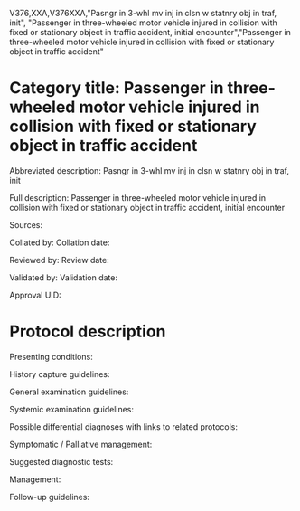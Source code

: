 V376,XXA,V376XXA,"Pasngr in 3-whl mv inj in clsn w statnry obj in traf, init", "Passenger in three-wheeled motor vehicle injured in collision with fixed or stationary object in traffic accident, initial encounter","Passenger in three-wheeled motor vehicle injured in collision with fixed or stationary object in traffic accident"
# Category title: Passenger in three-wheeled motor vehicle injured in collision with fixed or stationary object in traffic accident

Abbreviated description: Pasngr in 3-whl mv inj in clsn w statnry obj in traf, init

Full description: Passenger in three-wheeled motor vehicle injured in collision with fixed or stationary object in traffic accident, initial encounter

Sources:

Collated by:
Collation date:

Reviewed by:
Review date:

Validated by:
Validation date:

Approval UID:

# Protocol description

Presenting conditions:

History capture guidelines:

General examination guidelines:

Systemic examination guidelines:

Possible differential diagnoses with links to related protocols:

Symptomatic / Palliative management:

Suggested diagnostic tests:

Management:

Follow-up guidelines:
